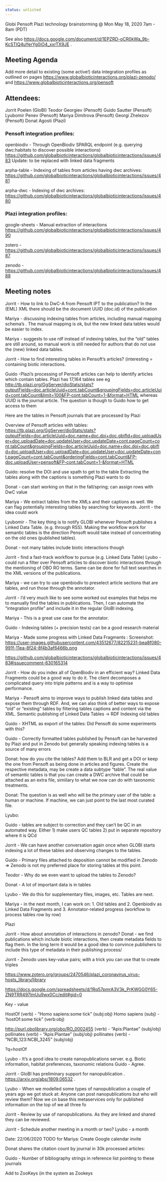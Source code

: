 ```yaml
---
status: unlisted
---
```



Globi Pensoft Plazi technology brainstorming @ Mon May 18, 2020 7am - 8am (PDT)

See also https://docs.google.com/document/d/1EPZRD-oCR0kWa_9b-KcSTlQ4uYerYg0iO4_xxrTX9JE .

## Meeting Agenda

Add more detail to existing (some active!) data integration profiles as outlined on pages https://www.globalbioticinteractions.org/plazi-zenodo/ and https://www.globalbioticinteractions.org/pensoft

## Attendees:

Jorrit Poelen (GloBI)
Teodor Georgiev (Pensoft)
Guido Sautter (Pensoft)
Lyubomir Penev (Pensoft)
Mariya Dimitrova (Pensoft)
Georgi Zhelezov (Pensoft)
Donat Agosti (Plazi)

### Pensoft integration profiles:
openbiodiv - Through OpenBiodiv SPARQL endpoint (e.g. querying dwc:habitats to discover possible interactions) https://github.com/globalbioticinteractions/globalbioticinteractions/issues/483
Update: to be replaced with linked data fragments 

arpha-table - Indexing of tables from articles having dwc archives:
https://github.com/globalbioticinteractions/globalbioticinteractions/issues/481

arpha-dwc - Indexing of dwc archives:
https://github.com/globalbioticinteractions/globalbioticinteractions/issues/480

### Plazi integration profiles:
google-sheets - Manual extraction of interactions
https://github.com/globalbioticinteractions/globalbioticinteractions/issues/490

zotero - 
https://github.com/globalbioticinteractions/globalbioticinteractions/issues/487

zenodo - https://github.com/globalbioticinteractions/globalbioticinteractions/issues/488


## Meeting notes

Jorrit - How to link to DwC-A from Pensoft IPT to the publication?
In the (EML) XML there should be the document UUID (doc.id) of the publication

Mariya - discussing indexing tables from articles, including manual mapping schema’s . The manual mapping is ok, but the new linked data tables would be easier to index.

Mariya - suggests to use rdf instead of indexing tables, but the “old” tables are still around, so manual work is still needed for authors that do not use the (new) linked data tables. 

Jorrit - How to find interesting tables in Pensoft’s articles? (interesting = containing biotic interactions.

Guido -Plazi’s processing of Pensoft articles can help to identify articles which contain tables.  Plazi has 17,164 tables see eg http://tb.plazi.org/GgServer/dioStats/stats?outputFields=doc.articleUuid+cont.tabCount&groupingFields=doc.articleUuid+cont.tabCount&limit=100&FP-cont.tabCount=1-&format=HTML  whereas UUID is the journal article. The question is though to Guido how to get access to them

Here are the tables in Pensoft journals that are processed by Plazi

Overview of Pensoft articles with tables: https://tb.plazi.org/GgServer/dioStats/stats?outputFields=doc.articleUuid+doc.name+doc.doi+doc.gbifId+doc.uploadUser+doc.uploadDate+doc.updateUser+doc.updateDate+cont.pageCount+cont.tabCount&groupingFields=doc.articleUuid+doc.name+doc.doi+doc.gbifId+doc.uploadUser+doc.uploadDate+doc.updateUser+doc.updateDate+cont.pageCount+cont.tabCount&orderingFields=cont.tabCount&FP-doc.uploadUser=pensoft&FP-cont.tabCount=1-&format=HTML

Guido: resolve the DOI and use xpath to get to the table 
Extracting the tables along with the captions is something Plazi wants to do

Donat - can start working on that in the fall/spring; can assign rows with DwC value

Mariya - We extract tables from the XMLs and their captions as well. We can flag potentially interesting tables by searching for keywords. 
Jorrit - the idea could work 

Lyubomir - The key thing is to notify GLOBI whenever Pensoft publishes a Linked Data Table. (e.g. through RSS). Making the workflow work for semantic tables is the direction Pensoft would take instead of concentrating on the old ones (published tables).

Donat - not many tables include biotic interactions though

Jorrit - find a fast-track workflow to pursue (e.g. Linked Data Table)
Lyubo - could run a filter over Pensoft articles to discover biotic interactions through the mentioning of OBO RO terms. Same can be done for full text searches in the XML versions of the publications.


Mariya - we can try to use openbiodiv to preselect article sections that are tables, and run those through the annotator. 

Jorrit - I’d very much like to see some worked out examples that helps me to manually find the tables in publications. Then, I can automate the “integration profile” and include it in the regular GloBI indexing. 

Mariya - This is a great use case for the annotator. 

Guido - Indexing tables (+ precision tests) can be a good research material 


Mariya - Made some progress with Linked Data Fragments : 
Screenshot: https://user-images.githubusercontent.com/43512677/82215231-bea8f080-991f-11ea-8f24-8f4b3af6466b.png

https://github.com/globalbioticinteractions/globalbioticinteractions/issues/483#issuecomment-630165314

Jorrit - How do you index all of OpenBiodiv in an efficient way? Linked Data Fragments could be a good way to do it. 
The client decomposes a complicated query into triple patterns and is a way to optimise performance. 

Mariya - Pensoft aims to improve ways to publish linked data tables and expose them through RDF. And, we can also think of better ways to expose “old” or “existing” tables by filtering tables captions and content via the XML. 
Semantic publishing of Linked Data Tables -> RDF
Indexing old tables 

Guido - XHTML as export of the tables: Did Pensoft do some experiments with this?

Guido - Correctly formatted tables published by Pensoft can be harvested by Plazi and put in Zenodo but generally speaking indexing tables is a source of many errors

Donat: how do you cite the tables? Add them to BLR and get a DOI or keep the one from Pensoft as being done in articles and figures. Create the respective metadata, may be create a data subtype “table”. The real value of semantic tables is that you can create a DWC archive that could be attached as an extra file, simiilary to what we now can do with taxonomic treatments.

Donat: The question is as well who will be the primary user of the table: a human or machine. If machine, we can just point to the last most curated file.



Lyubo:

Guido - tables are subject to correction and they can’t be QC in an automated way. Either 1) make users QC tables 2) put in separate repository where it is QCd


Jorrit - We can have another conversation again once when GLOBI starts indexing a lot of these tables and observing changes to the tables.

Guido - Primary files attached to deposition cannot be modified in Zenodo => Zenodo is not my preferred place for storing tables at this point.

Teodor - Why do we even want to upload the tables to Zenodo?

Donat - A lot of important data is in tables

Lyubo - We do this for supplementary files, images, etc. Tables are next.

Mariya - in the next month, I can work on: 1. Old tables and 2. Openbiodiv as Linked Data Fragments and 3. Annotator-related progress (workflow to process tables row by row)



Plazi

Jorrit - How about annotation of interactions in zenodo?
Donat - we find publications which include biotic interactions, then create metadata fields to flag them. In the long term it would be a good idea to convince publishers to include this type of metadata in their publishing process/

Jorrit - Zenodo uses key-value pairs; with a trick you can use that to create triples 


https://www.zotero.org/groups/2470546/plazi_coronavirus_virus-hosts_library/library

https://docs.google.com/spreadsheets/d/1Rq57pmrA3V3k_PrKWGG0Y65-ZN9TRR497lmUu9wx0Cc/edit#gid=0

Key - value 

HostOf (verb) - “Homo sapiens:some tick” (subj:obj)
Homo sapiens (subj) - ‘hostOf:some tick” (verb:obj)

http://purl.obolibrary.org/obo/RO_0002455 (verb) - “Apis:Plantae” (subj/obj)
pollinates (verb) - “Apis:Plantae” (subj/obj)
pollinates (verb) - “NCBI_123:NCBI_3245” (subj/obj)


?q=hostOf

Lyubo - It’s a good idea to create nanopublications server. e.g. Biotic information, habitat preferences, taxonomic relations 
Guido - Agree.

Jorrit - GloBI has preliminary support for nanopublication .  https://arxiv.org/abs/1809.06532 . 

Lyubo - When we modelled some types of nanopublication a couple of years ago we got stuck at:  Anyone can post nanopublications but who will review them? Now we cn base this metaservices only for published information on the top of  we all three fo

Jorrit - Review by use of nanopublications. As they are linked and shared they can be reviewed.

Jorrit - Schedule another meeting in a month or two?
Lyubo - a month

Date: 22/06/2020 
TODO for Mariya: Create Google calendar invite

Donat shares the citation count by journal in 30k processed articles:

Guido - Number of bibliography strings in reference list pointing to these journals 


Add  to ZooKeys (in the system as Zookeys

